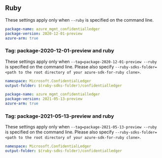 ## Ruby

These settings apply only when `--ruby` is specified on the command line.

```yaml
package-name: azure_mgmt_confidentialledger
package-version: 2020-12-01-preview
azure-arm: true
```

### Tag: package-2020-12-01-preview and ruby

These settings apply only when `--tag=package-2020-12-01-preview --ruby` is specified on the command line.
Please also specify `--ruby-sdks-folder=<path to the root directory of your azure-sdk-for-ruby clone>`.

```yaml $(tag) == 'package-2020-12-01-preview' && $(ruby)
namespace: Microsoft.ConfidentialLedger
output-folder: $(ruby-sdks-folder)/confidentialledger
```

```yaml
package-name: azure_mgmt_confidentialledger
package-version: 2021-05-13-preview
azure-arm: true
```

### Tag: package-2021-05-13-preview and ruby

These settings apply only when `--tag=package-2021-05-13-preview --ruby` is specified on the command line.
Please also specify `--ruby-sdks-folder=<path to the root directory of your azure-sdk-for-ruby clone>`.

```yaml $(tag) == 'package-2021-05-13-preview' && $(ruby)
namespace: Microsoft.ConfidentialLedger
output-folder: $(ruby-sdks-folder)/confidentialledger